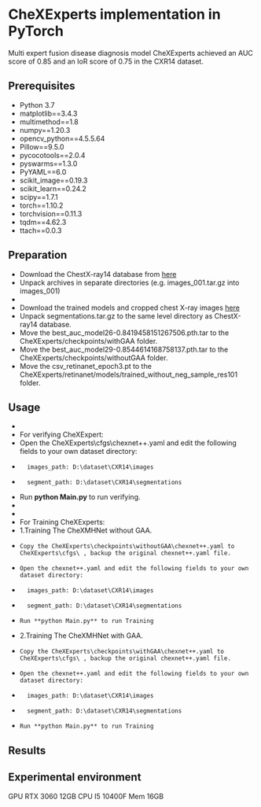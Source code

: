 # CheXExperts implementation in PyTorch

Multi expert fusion disease diagnosis model CheXExperts achieved an AUC score of 0.85 and an IoR score of 0.75 in the CXR14 dataset.

## Prerequisites
* Python 3.7
* matplotlib==3.4.3
* multimethod==1.8
* numpy==1.20.3
* opencv_python==4.5.5.64
* Pillow==9.5.0
* pycocotools==2.0.4
* pyswarms==1.3.0
* PyYAML==6.0
* scikit_image==0.19.3
* scikit_learn==0.24.2
* scipy==1.7.1
* torch==1.10.2
* torchvision==0.11.3
* tqdm==4.62.3
* ttach==0.0.3

## Preparation
* Download the ChestX-ray14 database from [here](https://nihcc.app.box.com/v/ChestXray-NIHCC/folder/37178474737)
* Unpack archives in separate directories (e.g. images_001.tar.gz into images_001)
* 
* Download the trained models and cropped chest X-ray images [here]([https://nihcc.app.box.com/v/ChestXray-NIHCC/folder/37178474737](https://drive.google.com/drive/folders/1sq13RkeoeRE8n7uibaEMDncz9wG8JZ4u))
* Unpack segmentations.tar.gz to the same level directory as ChestX-ray14 database.
* Move the best_auc_model26-0.8419458151267506.pth.tar to the CheXExperts/checkpoints/withGAA folder.
* Move the best_auc_model29-0.8544614168758137.pth.tar to the CheXExperts/checkpoints/withoutGAA folder.
* Move the csv_retinanet_epoch3.pt to the CheXExperts/retinanet/models/trained_without_neg_sample_res101 folder.

## Usage
*
* For verifying CheXExpert:
*   Open the CheXExperts\cfgs\chexnet++.yaml and edit the following fields to your own dataset directory:
*       images_path: D:\dataset\CXR14\images
*       segment_path: D:\dataset\CXR14\segmentations
*   Run **python Main.py** to run verifying.
*
*
* For Training CheXExperts:
*   1.Training The CheXMHNet without GAA.
*     Copy the CheXExperts\checkpoints\withoutGAA\chexnet++.yaml to CheXExperts\cfgs\ , backup the original chexnet++.yaml file.
*     Open the chexnet++.yaml and edit the following fields to your own dataset directory:
*       images_path: D:\dataset\CXR14\images
*       segment_path: D:\dataset\CXR14\segmentations
*     Run **python Main.py** to run Training
*   2.Training The CheXMHNet with GAA.
*     Copy the CheXExperts\checkpoints\withGAA\chexnet++.yaml to CheXExperts\cfgs\ , backup the original chexnet++.yaml file.
*     Open the chexnet++.yaml and edit the following fields to your own dataset directory:
*       images_path: D:\dataset\CXR14\images
*       segment_path: D:\dataset\CXR14\segmentations
*     Run **python Main.py** to run Training


## Results


## Experimental environment
GPU RTX 3060 12GB
CPU I5 10400F
Mem 16GB

